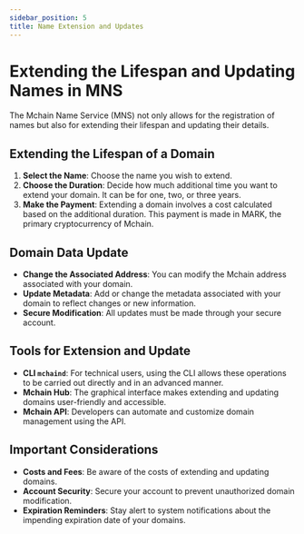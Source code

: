 ```yaml
---
sidebar_position: 5
title: Name Extension and Updates
---
```


# Extending the Lifespan and Updating Names in MNS

The Mchain Name Service (MNS) not only allows for the registration of names but also for extending their lifespan and updating their details.

## Extending the Lifespan of a Domain

1. **Select the Name**: Choose the name you wish to extend.
2. **Choose the Duration**: Decide how much additional time you want to extend your domain. It can be for one, two, or three years.
3. **Make the Payment**: Extending a domain involves a cost calculated based on the additional duration. This payment is made in MARK, the primary cryptocurrency of Mchain.

## Domain Data Update

- **Change the Associated Address**: You can modify the Mchain address associated with your domain.
- **Update Metadata**: Add or change the metadata associated with your domain to reflect changes or new information.
- **Secure Modification**: All updates must be made through your secure account.

## Tools for Extension and Update

- **CLI `mchaind`**: For technical users, using the CLI allows these operations to be carried out directly and in an advanced manner.
- **Mchain Hub**: The graphical interface makes extending and updating domains user-friendly and accessible.
- **Mchain API**: Developers can automate and customize domain management using the API.

## Important Considerations

- **Costs and Fees**: Be aware of the costs of extending and updating domains.
- **Account Security**: Secure your account to prevent unauthorized domain modification.
- **Expiration Reminders**: Stay alert to system notifications about the impending expiration date of your domains.
